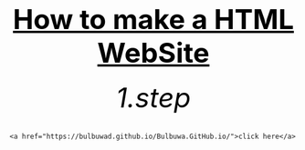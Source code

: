 <html>
<head>
	<title>f.s.</title>
</head>



<body>
        <center><h1><font size="120"><font color="black"><u>How to make a HTML WebSite</u></font></font></h1></center>
	<center><h6><font size="10"><font color="black">1.step</font></font></h6></center>
        <center><h6><font size="10"><font color="black"></font></font></h6></center>

	<a href="https://bulbuwad.github.io/Bulbuwa.GitHub.io/">click here</a>
</body>
</html>
